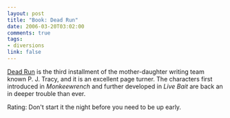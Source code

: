 ```yaml
--- 
layout: post
title: "Book: Dead Run"
date: 2006-03-20T03:02:00
comments: true
tags:
- diversions
link: false
---
```

<a href="http://www.amazon.com/gp/product/0399152466/sr=8-1/qid=1142907636/ref=pd_bbs_1/102-4059107-2263315?%5Fencoding=UTF8" title="Dead Run">Dead Run</a> is the third installment of the mother-daughter writing team known P. J. Tracy, and it is an excellent page turner. The characters first introduced in _Monkeewrench_ and further developed in _Live Bait_ are back an in deeper trouble than ever.

Rating: Don't start it the night before you need to be up early.

